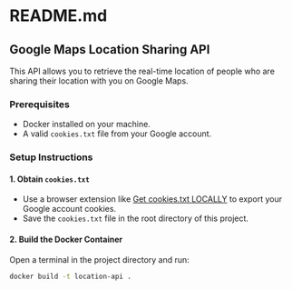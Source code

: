 # README.md

## Google Maps Location Sharing API

This API allows you to retrieve the real-time location of people who are sharing their location with you on Google Maps.

### Prerequisites

- Docker installed on your machine.
- A valid `cookies.txt` file from your Google account.

### Setup Instructions

#### 1. Obtain `cookies.txt`

- Use a browser extension like [Get cookies.txt LOCALLY](https://chrome.google.com/webstore/detail/get-cookiestxt-locally/khmbgihllnapdngfnfmhkofmbcmeamkh) to export your Google account cookies.
- Save the `cookies.txt` file in the root directory of this project.

#### 2. Build the Docker Container

Open a terminal in the project directory and run:

```bash
docker build -t location-api .
